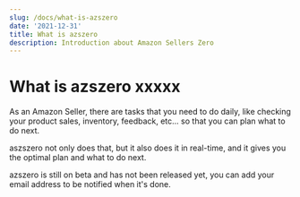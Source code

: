 ```yaml
---
slug: /docs/what-is-azszero
date: '2021-12-31'
title: What is azszero
description: Introduction about Amazon Sellers Zero
---
```


# What is azszero xxxxx

As an Amazon Seller, there are tasks that you need to do daily, like checking your product sales, inventory, feedback, etc... so that you can plan what to do next.

aszszero not only does that, but it also does it in real-time, and it gives you the optimal plan and what to do next.

‌azszero is still on beta and has not been released yet, you can add your email address to be notified when it's done.
